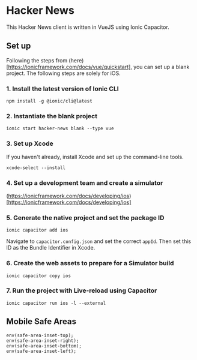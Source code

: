 # Hacker News

This Hacker News client is written in VueJS using Ionic Capacitor.

## Set up

Following the steps from (here)[https://ionicframework.com/docs/vue/quickstart], you can set up a blank project. The following steps are solely for iOS.

### 1. Install the latest version of Ionic CLI

```
npm install -g @ionic/cli@latest
```

### 2. Instantiate the blank project

```
ionic start hacker-news blank --type vue
```

### 3. Set up Xcode

If you haven't already, install Xcode and set up the command-line tools.

```
xcode-select --install
```

### 4. Set up a development team and create a simulator

(https://ionicframework.com/docs/developing/ios)[https://ionicframework.com/docs/developing/ios]

### 5. Generate the native project and set the package ID

```
ionic capacitor add ios
```

Navigate to `capacitor.config.json` and set the correct `appId`. Then set this ID as the Bundle Identifier in Xcode. 

### 6. Create the web assets to prepare for a Simulator build

```
ionic capacitor copy ios
```

### 7. Run the project with Live-reload using Capacitor

```
ionic capacitor run ios -l --external
```

## Mobile Safe Areas

```
env(safe-area-inset-top);
env(safe-area-inset-right);
env(safe-area-inset-bottom);
env(safe-area-inset-left);
```